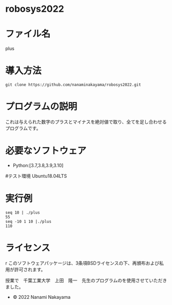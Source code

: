 # robosys2022

# ファイル名
plus

# 導入方法
```
git clone https://github.com/nanaminakayama/robosys2022.git
```

# プログラムの説明
これは与えられた数字のプラスとマイナスを絶対値で取り、全てを足し合わせるプログラムです。

# 必要なソフトウェア
* Python:[3.7,3.8,3.9,3.10]

#テスト環境
Ubuntu18.04LTS

# 実行例
```
seq 10 | ./plus
55
seq -10 1 10 |./plus
110
```

# ライセンス
r このソフトウェアパッケージは、3条項BSDライセンスの下、再頒布および私用が許可されます。


授業で　千葉工業大学　上田　隆一　先生のプログラムのを使用させていただきました。

* © 2022 Nanami Nakayama   
